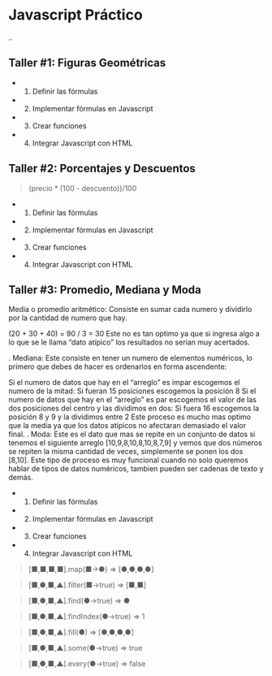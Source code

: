 # Javascript Práctico 

..

## Taller #1: Figuras Geométricas

-   1. Definir las fórmulas
-   2. Implementar fórmulas en Javascript
-   3. Crear funciones
-   4. Integrar Javascript con HTML

## Taller #2: Porcentajes y Descuentos

> (precio \* (100 - descuento))/100

-   1. Definir las fórmulas
-   2. Implementar fórmulas en Javascript
-   3. Crear funciones
-   4. Integrar Javascript con HTML

## Taller #3: Promedio, Mediana y Moda

Media o promedio aritmético: Consiste en sumar cada numero y dividirlo por la cantidad de numero que hay.

(20 + 30 + 40) = 90 / 3 = 30
Este no es tan optimo ya que si ingresa algo a lo que se le llama “dato atípico” los resultados no serian muy acertados.

.
Mediana: Este consiste en tener un numero de elementos numéricos, lo primero que debes de hacer es ordenarlos en forma ascendente:

Si el numero de datos que hay en el “arreglo” es impar escogemos el numero de la mitad: Si fueran 15 posiciones escogemos la posición 8
Si el numero de datos que hay en el “arreglo” es par escogemos el valor de las dos posiciones del centro y las dividimos en dos: Si fuera 16 escogemos la posición 8 y 9 y la dividimos entre 2
Este proceso es mucho mas optimo que la media ya que los datos atípicos no afectaran demasiado el valor final.
.
Moda: Este es el dato que mas se repite en un conjunto de datos si tenemos el siguiente arreglo [10,9,8,10,8,10,8,7,9] y vemos que dos números se repiten la misma cantidad de veces, simplemente se ponen los dos [8,10].
Este tipo de proceso es muy funcional cuando no solo queremos hablar de tipos de datos numéricos, tambien pueden ser cadenas de texto y demás.

-   1. Definir las fórmulas
-   2. Implementar fórmulas en Javascript
-   3. Crear funciones
-   4. Integrar Javascript con HTML

> [■,■,■,■].map(■→●) ⇒ [●,●,●,●]

> [■,●,■,▲].filter(■→true) ⇒ [■,■]

> [■,●,■,▲].find(●→true) ⇒ ●

> [■,●,■,▲].findIndex(●→true) ⇒ 1

> [■,●,■,▲].fill(●) ⇒ [●,●,●,●]

> [■,●,■,▲].some(●→true) ⇒ true

> [■,●,■,▲].every(●→true) ⇒ false
